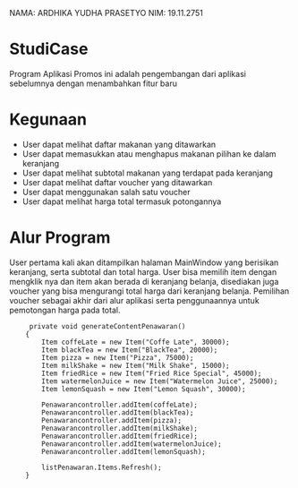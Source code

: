 NAMA: ARDHIKA YUDHA PRASETYO
NIM: 19.11.2751

# StudiCase

Program Aplikasi Promos ini adalah pengembangan dari aplikasi sebelumnya dengan menambahkan fitur baru

# Kegunaan
- User dapat melihat daftar makanan yang ditawarkan
- User dapat memasukkan atau menghapus makanan pilihan ke dalam keranjang
- User dapat melihat subtotal makanan yang terdapat pada keranjang
- User dapat melihat daftar voucher yang ditawarkan
- User dapat menggunakan salah satu voucher
- User dapat melihat harga total termasuk potongannya

# Alur Program
 User pertama kali akan ditampilkan halaman MainWindow yang berisikan keranjang, serta subtotal dan total harga.
 User bisa memilih item dengan mengklik nya dan item akan berada di keranjang belanja, disediakan juga voucher yang bisa mengurangi total harga dari keranjang belanja.
 Pemilihan voucher sebagai akhir dari alur aplikasi serta penggunaannya untuk pemotongan harga pada total.


         private void generateContentPenawaran()
		{
			Item coffeLate = new Item("Coffe Late", 30000);
			Item blackTea = new Item("BlackTea", 20000);
			Item pizza = new Item("Pizza", 75000);
			Item milkShake = new Item("Milk Shake", 15000);
			Item friedRice = new Item("Fried Rice Special", 45000);
			Item watermelonJuice = new Item("Watermelon Juice", 25000);
			Item lemonSquash = new Item("Lemon Squash", 30000);

			Penawarancontroller.addItem(coffeLate);
			Penawarancontroller.addItem(blackTea);
			Penawarancontroller.addItem(pizza);
			Penawarancontroller.addItem(milkShake);
			Penawarancontroller.addItem(friedRice);
			Penawarancontroller.addItem(watermelonJuice);
			Penawarancontroller.addItem(lemonSquash);

			listPenawaran.Items.Refresh();
		}

